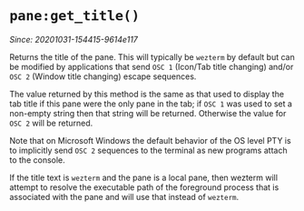# `pane:get_title()`

*Since: 20201031-154415-9614e117*

Returns the title of the pane.  This will typically be `wezterm` by default but
can be modified by applications that send `OSC 1` (Icon/Tab title changing)
and/or `OSC 2` (Window title changing) escape sequences.

The value returned by this method is the same as that used to display the
tab title if this pane were the only pane in the tab; if `OSC 1` was used
to set a non-empty string then that string will be returned.  Otherwise the
value for `OSC 2` will be returned.

Note that on Microsoft Windows the default behavior of the OS level PTY is to
implicitly send `OSC 2` sequences to the terminal as new programs attach to the
console.

If the title text is `wezterm` and the pane is a local pane, then wezterm will
attempt to resolve the executable path of the foreground process that is
associated with the pane and will use that instead of `wezterm`.
